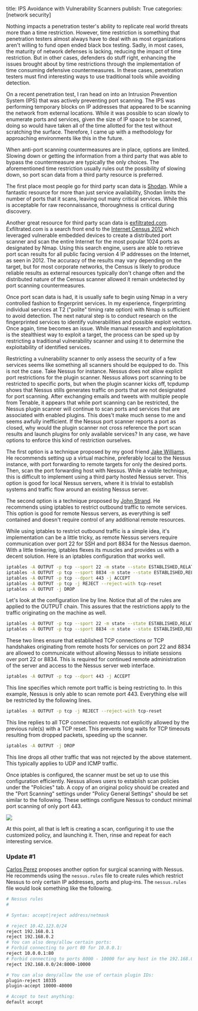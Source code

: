 title: IPS Avoidance with Vulnerability Scanners
publish: True
categories: [network security]

Nothing impacts a penetration tester's ability to replicate real world threats more than a time restriction. However, time restriction is something that penetration testers almost always have to deal with as most organizations aren't willing to fund open ended black box testing. Sadly, in most cases, the maturity of network defenses is lacking, reducing the impact of time restriction. But in other cases, defenders do stuff right, enhancing the issues brought about by time restrictions through the implementation of time consuming defensive countermeasures. In these cases, penetration testers must find interesting ways to use traditional tools while avoiding detection.

On a recent penetration test, I ran head on into an Intrusion Prevention System (IPS) that was actively preventing port scanning. The IPS was performing temporary blocks on IP addresses that appeared to be scanning the network from external locations. While it was possible to scan slowly to enumerate ports and services, given the size of IP space to be scanned, doing so would have taken all of the time allotted for the test without scratching the surface. Therefore, I came up with a methodology for approaching environments like this in the future.

When anti-port scanning countermeasures are in place, options are limited. Slowing down or getting the information from a third party that was able to bypass the countermeasure are typically the only choices. The aforementioned time restriction usually rules out the possibility of slowing down, so port scan data from a third party resource is preferred. 

The first place most people go for third party scan data is [Shodan](http://www.shodanhq.com/). While a fantastic resource for more than just service availability, Shodan limits the number of ports that it scans, leaving out many critical services. While this is acceptable for raw reconnaissance, thoroughness is critical during discovery.

Another great resource for third party scan data is [exfiltrated.com](http://exfiltrated.com/querystart.php). Exfiltrated.com is a search front end to the [Internet Census 2012](http://internetcensus2012.bitbucket.org/paper.html) which leveraged vulnerable embedded devices to create a distributed port scanner and scan the entire Internet for the most popular 1024 ports as designated by Nmap. Using this search engine, users are able to retrieve port scan results for all public facing version 4 IP addresses on the Internet, as seen in 2012. The accuracy of the results may vary depending on the target, but for most corporate networks, the Census is likely to produce reliable results as external resources typically don't change often and the distributed nature of the Census scanner allowed it remain undetected by port scanning countermeasures.

Once port scan data is had, it is usually safe to begin using Nmap in a very controlled fashion to fingerprint services. In my experience, fingerprinting individual services at T2 ("polite" timing rate option) with Nmap is sufficient to avoid detection. The next natural step is to conduct research on the fingerprinted services to identify vulnerabilities and possible exploit vectors. Once again, time becomes an issue. While manual research and exploitation is the stealthiest way to exploit a target, the process can be sped up by restricting a traditional vulnerability scanner and using it to determine the exploitability of identified services.

Restricting a vulnerability scanner to only assess the security of a few services seems like something all scanners should be equipped to do. This is not the case. Take Nessus for instance. Nessus does not allow explicit port restrictions for the plugin scanner. Nessus allows port scanning to be restricted to specific ports, but when the plugin scanner kicks off, tcpdump shows that Nessus stills generates traffic on ports that are not designated for port scanning. After exchanging emails and tweets with multiple people from Tenable, it appears that while port scanning can be restricted, the Nessus plugin scanner will continue to scan ports and services that are associated with enabled plugins. This does't make much sense to me and seems awfully inefficient. If the Nessus port scanner reports a port as closed, why would the plugin scanner not cross reference the port scan results and launch plugins for only available services? In any case, we have options to enforce this kind of restriction ourselves.

The first option is a technique proposed by my good friend [Jake Williams](https://twitter.com/MalwareJake). He recommends setting up a virtual machine, preferably local to the Nessus instance, with port forwarding to remote targets for only the desired ports. Then, scan the port forwarding host with Nessus. While a viable technique, this is difficult to implement using a third party hosted Nessus server. This option is good for local Nessus servers, where it is trivial to establish systems and traffic flow around an existing Nessus server.

The second option is a technique proposed by [John Strand](https://twitter.com/strandjs). He recommends using iptables to restrict outbound traffic to remote services. This option is good for remote Nessus servers, as everything is self contained and doesn't require control of any additional remote resources.

While using iptables to restrict outbound traffic is a simple idea, it's implementation can be a little tricky, as remote Nessus servers require communication over port 22 for SSH and port 8834 for the Nessus daemon. With a little tinkering, iptables flexes its muscles and provides us with a decent solution. Here is an iptables configuration that works well.

``` bash
iptables -A OUTPUT -p tcp --sport 22 -m state --state ESTABLISHED,RELATED -j ACCEPT
iptables -A OUTPUT -p tcp --sport 8834 -m state --state ESTABLISHED,RELATED -j ACCEPT
iptables -A OUTPUT -p tcp --dport 443 -j ACCEPT
iptables -A OUTPUT -p tcp -j REJECT --reject-with tcp-reset
iptables -A OUTPUT -j DROP
```

Let's look at the configuration line by line. Notice that all of the rules are applied to the OUTPUT chain. This assures that the restrictions apply to the traffic originating on the machine as well.

``` bash
iptables -A OUTPUT -p tcp --sport 22 -m state --state ESTABLISHED,RELATED -j ACCEPT
iptables -A OUTPUT -p tcp --sport 8834 -m state --state ESTABLISHED,RELATED -j ACCEPT
```

These two lines ensure that established TCP connections or TCP handshakes originating from remote hosts for services on port 22 and 8834 are allowed to communicate without allowing Nessus to initiate sessions over port 22 or 8834. This is required for continued remote administration of the server and access to the Nessus server web interface.

``` bash
iptables -A OUTPUT -p tcp --dport 443 -j ACCEPT
```

This line specifies which remote port traffic is being restricting to. In this example, Nessus is only able to scan remote port 443. Everything else will be restricted by the following lines.

``` bash
iptables -A OUTPUT -p tcp -j REJECT --reject-with tcp-reset
```

This line replies to all TCP connection requests not explicitly allowed by the previous rule(s) with a TCP reset. This prevents long waits for TCP timeouts resulting from dropped packets, speeding up the scanner.

``` bash
iptables -A OUTPUT -j DROP
```

This line drops all other traffic that was not rejected by the above statement. This typically applies to UDP and ICMP traffic.

Once iptables is configured, the scanner must be set up to use this configuration efficiently. Nessus allows users to establish scan policies under the "Policies" tab. A copy of an original policy should be created and the "Port Scanning" settings under "Policy General Settings" should be set similar to the following. These settings configure Nessus to conduct minimal port scanning of only port 443.

[![](/images/posts/ipsavoid_nessus.png)](/images/posts/ipsavoid_nessus.png)

At this point, all that is left is creating a scan, configuring it to use the customized policy, and launching it. Then, rinse and repeat for each interesting service.

### Update #1

[Carlos Perez](https://twitter.com/Carlos_Perez) proposes another option for surgical scanning with Nessus. He recommends using the `nessus.rules` file to create rules which restrict Nessus to only certain IP addresses, ports and plug-ins. The `nessus.rules` file would look something like the following.

``` bash
# Nessus rules
#

# Syntax: accept|reject address/netmask

# reject 10.42.123.0/24
reject 192.168.0.1
reject 192.168.0.2
# You can also deny/allow certain ports:
# Forbid connecting to port 80 for 10.0.0.1:
reject 10.0.0.1:80
# Forbid connecting to ports 8000 - 10000 for any host in the 192.168.0.0/24 subnet:
reject 192.168.0.0/24:8000-10000

# You can also deny/allow the use of certain plugin IDs:
plugin-reject 10335
plugin-accept 10000-40000

# Accept to test anything:
default accept
```
